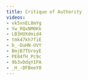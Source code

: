 ```yaml
---
title: Critique of Authority
videos:
- vk5xnEL8mYg
- Yw_RQxNM0Kk
- LB3HUXdmid4
- tmk47kh7fiE
- b_-DuHN-UVY
- BmjB7TUroyE
- PE84fH_Pc9c
- 9b3vDdqY1PA
- _H_-DFBeeY0
---
```

